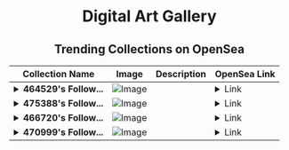 <div align="center">

# Digital Art Gallery

## Trending Collections on OpenSea

| Collection Name                       | Image                                                                                     | Description                       | OpenSea Link                                                                                          |
|---------------------------------------|-------------------------------------------------------------------------------------------|-----------------------------------|--------------------------------------------------------------------------------------------------------|
| **<details><summary>464529's Follow...</summary>464529's Follower</details>** | ![Image](https://i.seadn.io/s/raw/files/19f9f090920392cc3650cbdf4361755b.png?w=500&auto=format?w=200&auto=format) |  | <details><summary>Link</summary>[464529's Follower](https://opensea.io/collection/464529-s-follower)</details> |
| **<details><summary>475388's Follow...</summary>475388's Follower</details>** | ![Image](https://i.seadn.io/s/raw/files/19f9f090920392cc3650cbdf4361755b.png?w=500&auto=format?w=200&auto=format) |  | <details><summary>Link</summary>[475388's Follower](https://opensea.io/collection/475388-s-follower)</details> |
| **<details><summary>466720's Follow...</summary>466720's Follower</details>** | ![Image](https://i.seadn.io/s/raw/files/19f9f090920392cc3650cbdf4361755b.png?w=500&auto=format?w=200&auto=format) |  | <details><summary>Link</summary>[466720's Follower](https://opensea.io/collection/466720-s-follower)</details> |
| **<details><summary>470999's Follow...</summary>470999's Follower</details>** | ![Image](https://i.seadn.io/s/raw/files/19f9f090920392cc3650cbdf4361755b.png?w=500&auto=format?w=200&auto=format) |  | <details><summary>Link</summary>[470999's Follower](https://opensea.io/collection/470999-s-follower)</details> |

</div>